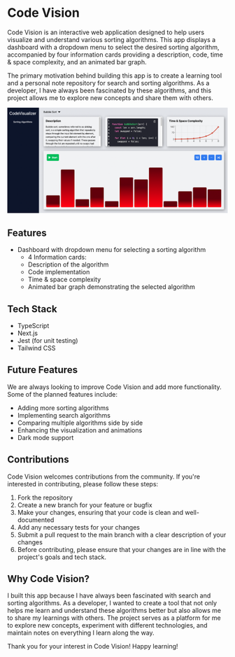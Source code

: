 # Code Vision

Code Vision is an interactive web application designed to help users visualize and understand various sorting algorithms. This app displays a dashboard with a dropdown menu to select the desired sorting algorithm, accompanied by four information cards providing a description, code, time & space complexity, and an animated bar graph.

The primary motivation behind building this app is to create a learning tool and a personal note repository for search and sorting algorithms. As a developer, I have always been fascinated by these algorithms, and this project allows me to explore new concepts and share them with others.

<img src="./images/bubblesort.png" />

## Features

- Dashboard with dropdown menu for selecting a sorting algorithm
  - 4 Information cards:
  - Description of the algorithm
  - Code implementation
  - Time & space complexity
  - Animated bar graph demonstrating the selected algorithm

## Tech Stack

- TypeScript
- Next.js
- Jest (for unit testing)
- Tailwind CSS

## Future Features

We are always looking to improve Code Vision and add more functionality. Some of the planned features include:

- Adding more sorting algorithms
- Implementing search algorithms
- Comparing multiple algorithms side by side
- Enhancing the visualization and animations
- Dark mode support

## Contributions

Code Vision welcomes contributions from the community. If you're interested in contributing, please follow these steps:

1. Fork the repository
2. Create a new branch for your feature or bugfix
3. Make your changes, ensuring that your code is clean and well-documented
4. Add any necessary tests for your changes
5. Submit a pull request to the main branch with a clear description of your changes
6. Before contributing, please ensure that your changes are in line with the project's goals and tech stack.

## Why Code Vision?

I built this app because I have always been fascinated with search and sorting algorithms. As a developer, I wanted to create a tool that not only helps me learn and understand these algorithms better but also allows me to share my learnings with others. The project serves as a platform for me to explore new concepts, experiment with different technologies, and maintain notes on everything I learn along the way.

Thank you for your interest in Code Vision! Happy learning!
